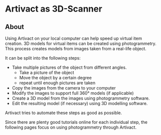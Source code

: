 # Artivact as 3D-Scanner

## About

Using Artivact on your local computer can help speed up virtual item creation.
3D models for virtual items can be created using photogrammetry.
This process creates models from images taken from a real-life object.

It can be split into the following steps:

- Take multiple pictures of the object from different angles.
    - Take a picture of the object
    - Move the object by a certain degree
    - repeat until enough pictures are taken
- Copy the images from the camera to your computer
- Modify the images to support full 360° models (if applicable)
- Create a 3D model from the images using photogrammetry software.
- Edit the resulting model (if necessary) using 3D modelling software.

Artivact tries to automate these steps as good as possible.

Since there are plenty good tutorials online for each individual step, the following pages focus on using photogrammetry
through Artivact.
